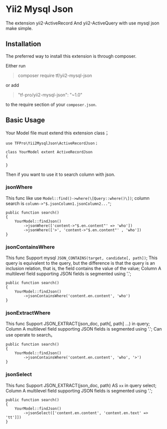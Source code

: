 # Yii2 Mysql Json
The extension yii2-ActiveRecord And yii2-ActiveQuery with use mysql json make simple.

## Installation
The preferred way to install this extension is through composer.

Either run

> composer require tf/yii2-mysql-json


or add

> "tf-pro/yii2-mysql-json": "~1.0"


to the require section of your `composer.json`.

## Basic Usage

Your Model file must extend this extension class；
```
use TFPro\Yii2MysqlJson\ActiveRecordJson；

class YourModel extent ActiveRecordJson
{

}

```

Then if you want to use it to search column with json.

### jsonWhere

This func like use `Model::find()->where(\[Query::where()\])`;
column search is `column->"$.jsonColumn1.jsonColumn2..."`;
```
public function search()
{
    YourModel::findJson()
        ->jsonWhere(['content->"$.en.content"' => 'who'])
        ->jsonWhere(['>', 'content->"$.en.content"' , 'who'])
}
```

### jsonContainsWhere

This func Support mysql `JSON_CONTAINS(target, candidate[, path])`;
This query is equivalent to the query, but the difference is that the query is an inclusion relation, that is, the field contains the value of the value;
Column A multilevel field supporting JSON fields is segmented using '.';

```
public function search()
{
    YourModel::findJson()
        ->jsonContainsWhere('content.en.content', 'who')
}
```

### jsonExtractWhere

This func Support JSON_EXTRACT(json_doc, path[, path] ...) in query;
Column A multilevel field supporting JSON fields is segmented using '.';
Can use operate to search。

```
public function search()
{
    YourModel::findJson()
        ->jsonContainsWhere('content.en.content', 'who', '>')
}
```

### jsonSelect

This func Support JSON_EXTRACT(json_doc, path) AS `xx` in query select;
Column A multilevel field supporting JSON fields is segmented using '.';

```
public function search()
{
    YourModel::findJson()
        ->jsonSelect(['content.en.content', 'content.en.text' => 'tt']])
}
```




